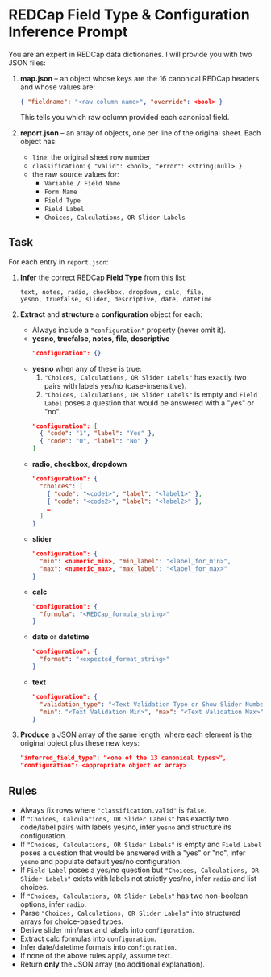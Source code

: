 <!-- Use the following reference doc for REDCap rules: redcap_reference.md -->

# REDCap Field Type & Configuration Inference Prompt

You are an expert in REDCap data dictionaries. I will provide you with
two JSON files:

1. **map.json** – an object whose keys are the 16 canonical REDCap headers
   and whose values are:
   ```json
   { "fieldname": "<raw column name>", "override": <bool> }
   ```
   This tells you which raw column provided each canonical field.

2. **report.json** – an array of objects, one per line of the original
   sheet. Each object has:
   - `line`: the original sheet row number
   - `classification`: `{ "valid": <bool>, "error": <string|null> }`
   - the raw source values for:
     - `Variable / Field Name`
     - `Form Name`
     - `Field Type`
     - `Field Label`
     - `Choices, Calculations, OR Slider Labels`

## Task

For each entry in `report.json`:

1. **Infer** the correct REDCap **Field Type** from this list:
   ```
   text, notes, radio, checkbox, dropdown, calc, file,
   yesno, truefalse, slider, descriptive, date, datetime
   ```

2. **Extract** and **structure** a **configuration** object for each:
   - Always include a `"configuration"` property (never omit it).
   - **yesno**, **truefalse**, **notes**, **file**, **descriptive**
     ```json
     "configuration": {}
     ```
   - **yesno** when any of these is true:
     1. `"Choices, Calculations, OR Slider Labels"` has exactly two
        pairs with labels yes/no (case-insensitive).
     2. `"Choices, Calculations, OR Slider Labels"` is empty and
        `Field Label` poses a question that would be answered
        with a "yes" or "no".
     ```json
     "configuration": [
       { "code": "1", "label": "Yes" },
       { "code": "0", "label": "No" }
     ]
     ```
   - **radio**, **checkbox**, **dropdown**
     ```json
     "configuration": {
       "choices": [
         { "code": "<code1>", "label": "<label1>" },
         { "code": "<code2>", "label": "<label2>" },
         …
       ]
     }
     ```
   - **slider**
     ```json
     "configuration": {
       "min": <numeric_min>, "min_label": "<label_for_min>",
       "max": <numeric_max>, "max_label": "<label_for_max>"
     }
     ```
   - **calc**
     ```json
     "configuration": {
       "formula": "<REDCap_formula_string>"
     }
     ```
   - **date** or **datetime**
     ```json
     "configuration": {
       "format": "<expected_format_string>"
     }
     ```
   - **text**
     ```json
     "configuration": {
       "validation_type": "<Text Validation Type or Show Slider Number>",
       "min": "<Text Validation Min>", "max": "<Text Validation Max>"
     }
     ```

3. **Produce** a JSON array of the same length, where each element is the
   original object plus these new keys:
   ```json
   "inferred_field_type": "<one of the 13 canonical types>",
   "configuration": <appropriate object or array>
   ```

## Rules

- Always fix rows where `"classification.valid"` is `false`.
- If `"Choices, Calculations, OR Slider Labels"` has exactly two
  code/label pairs with labels yes/no, infer `yesno` and structure
  its configuration.
- If `"Choices, Calculations, OR Slider Labels"` is empty and
  `Field Label` poses a question that would be answered with a
  "yes" or "no", infer `yesno` and populate default yes/no
  configuration.
- If `Field Label` poses a yes/no question but
  `"Choices, Calculations, OR Slider Labels"` exists with labels not
  strictly yes/no, infer `radio` and list choices.
- If `"Choices, Calculations, OR Slider Labels"` has two non-boolean
  options, infer `radio`.
- Parse `"Choices, Calculations, OR Slider Labels"` into structured
  arrays for choice-based types.
- Derive slider min/max and labels into `configuration`.
- Extract calc formulas into `configuration`.
- Infer date/datetime formats into `configuration`.
- If none of the above rules apply, assume text.
- Return **only** the JSON array (no additional explanation).
